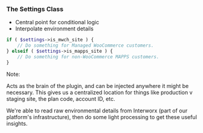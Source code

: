 ### The Settings Class

* <!-- .element: class="fragment" --> Central point for conditional logic
* <!-- .element: class="fragment" --> Interpolate environment details

```php
if ( $settings->is_mwch_site ) {
    // Do something for Managed WooCommerce customers.
} elseif ( $settings->is_mapps_site ) {
    // Do something for non-WooCommerce MAPPS customers.
}
```
<!-- .element: class="fragment" -->


Note:

Acts as the brain of the plugin, and can be injected anywhere it might be necessary. This gives us a centralized location for things like production v staging site, the plan code, account ID, etc.

We're able to read raw environmental details from Interworx (part of our platform's infrastructure), then do some light processing to get these useful insights.
